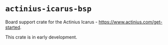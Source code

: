# `actinius-icarus-bsp`

Board support crate for the Actinius Icarus -
https://www.actinius.com/get-started.


This crate is in early development.
